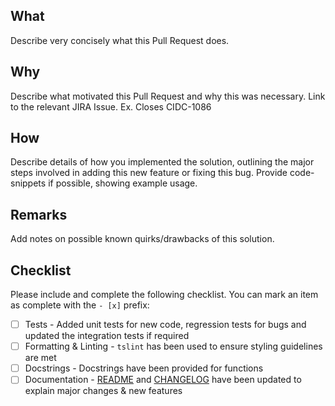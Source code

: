 ## What

Describe very concisely what this Pull Request does.

## Why

Describe what motivated this Pull Request and why this was necessary. Link to the relevant JIRA Issue. Ex. Closes CIDC-1086

## How

Describe details of how you implemented the solution, outlining the major steps involved in adding this new feature or fixing this bug. Provide code-snippets if possible, showing example usage.

## Remarks

Add notes on possible known quirks/drawbacks of this solution.

## Checklist

Please include and complete the following checklist. You can mark an item as complete with the `- [x]` prefix:

- [ ] Tests - Added unit tests for new code, regression tests for bugs and updated the integration tests if required
- [ ] Formatting & Linting - `tslint` has been used to ensure styling guidelines are met
- [ ] Docstrings - Docstrings have been provided for functions
- [ ] Documentation - [README](https://github.com/CIMAC-CIDC/cidc-ui/blob/master/README.md) and [CHANGELOG](https://github.com/CIMAC-CIDC/cidc-ui/blob/master/CHANGELOG.md) have been updated to explain major changes & new features
